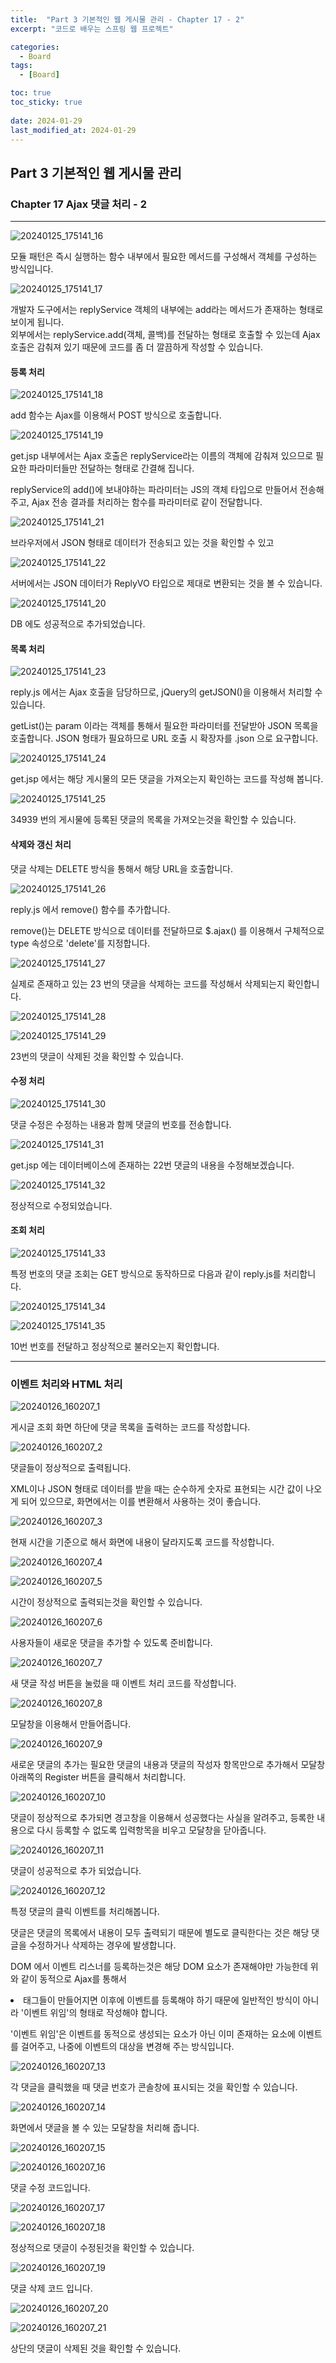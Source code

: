 ```yaml
---
title:  "Part 3 기본적인 웹 게시물 관리 - Chapter 17 - 2"
excerpt: "코드로 배우는 스프링 웹 프로젝트"

categories:
  - Board
tags:
  - [Board]

toc: true
toc_sticky: true
 
date: 2024-01-29
last_modified_at: 2024-01-29
---
```


## Part 3 기본적인 웹 게시물 관리

### Chapter 17 Ajax 댓글 처리 - 2
---

![20240125_175141_16](https://github.com/daekyeonghan/daekyeonghan.github.io/assets/117332830/cfbf6e9c-4c26-4031-a918-1b4873c40402)  

모듈 패턴은 즉시 실행하는 함수 내부에서 필요한 메서드를 구성해서 객체를 구성하는 방식입니다.  

![20240125_175141_17](https://github.com/daekyeonghan/daekyeonghan.github.io/assets/117332830/68dcb5e5-7a91-4485-a645-2e884fb2a347)  

개발자 도구에서는 replyService 객체의 내부에는 add라는 메서드가 존재하는 형태로 보이게 됩니다.  
외부에서는 replyService.add(객체, 콜백)를 전달하는 형태로 호출할 수 있는데 Ajax 호출은 감춰져 있기 때문에 코드를 좀 더 깔끔하게 작성할 수 있습니다.  


#### 등록 처리

![20240125_175141_18](https://github.com/daekyeonghan/daekyeonghan.github.io/assets/117332830/4ed3ef4f-3899-4c5b-819a-8fd3479d8d31)  

add 함수는 Ajax를 이용해서 POST 방식으로 호출합니다.  

![20240125_175141_19](https://github.com/daekyeonghan/daekyeonghan.github.io/assets/117332830/acb5bae8-c4c8-40aa-85fd-89e2c1b166ff)  

get.jsp 내부에서는 Ajax 호출은 replyService라는 이름의 객체에 감춰져 있으므로 필요한 파라미터들만 전달하는 형태로 간결해 집니다.  

replyService의 add()에 보내야하는 파라미터는 JS의 객체 타입으로 만들어서 전송해 주고, Ajax 전송 결과를 처리하는 함수를 파라미터로 같이 전달합니다.  

![20240125_175141_21](https://github.com/daekyeonghan/daekyeonghan.github.io/assets/117332830/5f792d67-175b-44ad-9a18-72dec982df6d)  

브라우저에서 JSON 형태로 데이터가 전송되고 있는 것을 확인할 수 있고

![20240125_175141_22](https://github.com/daekyeonghan/daekyeonghan.github.io/assets/117332830/e2cb4b46-fb76-463a-952c-c617a092185d)  

서버에서는 JSON 데이터가 ReplyVO 타입으로 제대로 변환되는 것을 볼 수 있습니다.  

![20240125_175141_20](https://github.com/daekyeonghan/daekyeonghan.github.io/assets/117332830/5767b2f3-dd01-4459-b68c-67e45a612145)  

DB 에도 성공적으로 추가되었습니다.  

#### 목록 처리

![20240125_175141_23](https://github.com/daekyeonghan/daekyeonghan.github.io/assets/117332830/e6fb82fd-5833-4ca2-a9e0-77dfe6f1ed98)  

reply.js 에서는 Ajax 호출을 담당하므로, jQuery의 getJSON()을 이용해서 처리할 수 있습니다.  

getList()는 param 이라는 객체를 통해서 필요한 파라미터를 전달받아 JSON 목록을 호출합니다.  JSON 형태가 필요하므로 URL 호출 시 확장자를 .json 으로 요구합니다.  


![20240125_175141_24](https://github.com/daekyeonghan/daekyeonghan.github.io/assets/117332830/c3287a05-3cca-46a1-b27d-58cb6f16ea44)  

get.jsp 에서는 해당 게시물의 모든 댓글을 가져오는지 확인하는 코드를 작성해 봅니다.  

![20240125_175141_25](https://github.com/daekyeonghan/daekyeonghan.github.io/assets/117332830/53f1741f-eef6-4a55-81fd-fa482e7963f0)  

34939 번의 게시물에 등록된 댓글의 목록을 가져오는것을 확인할 수 있습니다.  

#### 삭제와 갱신 처리

댓글 삭제는 DELETE 방식을 통해서 해당 URL을 호출합니다.  

![20240125_175141_26](https://github.com/daekyeonghan/daekyeonghan.github.io/assets/117332830/5880cf3b-1bbe-486e-bcd2-9e1183ecc301)  

reply.js 에서 remove() 함수를 추가합니다.  

remove()는 DELETE 방식으로 데이터를 전달하므로 $.ajax() 를 이용해서 구체적으로 type 속성으로 'delete'를 지정합니다. 

![20240125_175141_27](https://github.com/daekyeonghan/daekyeonghan.github.io/assets/117332830/6f87ba53-5b84-4731-aed9-188f15e790aa)  

실제로 존재하고 있는 23 번의 댓글을 삭제하는 코드를 작성해서 삭제되는지 확인합니다.  

![20240125_175141_28](https://github.com/daekyeonghan/daekyeonghan.github.io/assets/117332830/db7073ee-b096-44d3-837a-3d52a3dd3963)  

![20240125_175141_29](https://github.com/daekyeonghan/daekyeonghan.github.io/assets/117332830/51037cee-f4fb-4543-8da5-5b6854db8d58)  

23번의 댓글이 삭제된 것을 확인할 수 있습니다.  

#### 수정 처리

![20240125_175141_30](https://github.com/daekyeonghan/daekyeonghan.github.io/assets/117332830/ba649cd0-0ba0-4901-a205-1b272d2b326e)  

댓글 수정은 수정하는 내용과 함께 댓글의 번호를 전송합니다.  

![20240125_175141_31](https://github.com/daekyeonghan/daekyeonghan.github.io/assets/117332830/9f02a0ba-a482-4c78-a2af-282b6f68586f)  

get.jsp 에는 데이터베이스에 존재하는 22번 댓글의 내용을 수정해보겠습니다.  

![20240125_175141_32](https://github.com/daekyeonghan/daekyeonghan.github.io/assets/117332830/771c8a87-5a2e-4148-978b-41c03f5555ae)  

정상적으로 수정되었습니다.  

#### 조회 처리

![20240125_175141_33](https://github.com/daekyeonghan/daekyeonghan.github.io/assets/117332830/6b0b7811-f453-4ce4-b238-8d16eedf0118)  

특정 번호의 댓글 조회는 GET 방식으로 동작하므로 다음과 같이 reply.js를 처리합니다.  

![20240125_175141_34](https://github.com/daekyeonghan/daekyeonghan.github.io/assets/117332830/c8850a2a-e0fd-4b8e-808d-568824ed7e18)  

![20240125_175141_35](https://github.com/daekyeonghan/daekyeonghan.github.io/assets/117332830/5e6e1d43-6c83-4adf-8880-0ab508f37d0b)  

10번 번호를 전달하고 정상적으로 불러오는지 확인합니다.  

---

### 이벤트 처리와 HTML 처리

![20240126_160207_1](https://github.com/daekyeonghan/daekyeonghan.github.io/assets/117332830/f5d7d147-9863-45c9-bd2a-04b64899bebb)  

게시글 조회 화면 하단에 댓글 목록을 출력하는 코드를 작성합니다.

![20240126_160207_2](https://github.com/daekyeonghan/daekyeonghan.github.io/assets/117332830/c5ac3301-815d-49a4-9fee-116c359e0fc3)  

댓글들이 정상적으로 출력됩니다.  

XML이나 JSON 형태로 데이터를 받을 때는 순수하게 숫자로 표현되는 시간 값이 나오게 되어 있으므로, 화면에서는 이를 변환해서 사용하는 것이 좋습니다. 

![20240126_160207_3](https://github.com/daekyeonghan/daekyeonghan.github.io/assets/117332830/1e195f63-3cf8-40d9-b029-087a31416a77)  

현재 시간을 기준으로 해서 화면에 내용이 달라지도록 코드를 작성합니다.  

![20240126_160207_4](https://github.com/daekyeonghan/daekyeonghan.github.io/assets/117332830/6f20f223-9bb3-4a09-8c10-1ecf1f629f3c)  

![20240126_160207_5](https://github.com/daekyeonghan/daekyeonghan.github.io/assets/117332830/d4df9243-9d62-4e94-a9a4-ec28ba22a302)  

시간이 정상적으로 출력되는것을 확인할 수 있습니다.

![20240126_160207_6](https://github.com/daekyeonghan/daekyeonghan.github.io/assets/117332830/920c6fae-56cd-4151-ace2-f2b8a52b8ba6)  

사용자들이 새로운 댓글을 추가할 수 있도록 준비합니다.  

![20240126_160207_7](https://github.com/daekyeonghan/daekyeonghan.github.io/assets/117332830/cb871afd-ca4b-4bee-b386-ffc603ce3e8a)  

새 댓글 작성 버튼을 눌렀을 때 이벤트 처리 코드를 작성합니다.  

![20240126_160207_8](https://github.com/daekyeonghan/daekyeonghan.github.io/assets/117332830/0dd284e5-b1f8-42c7-a622-a582326915ad)  

모달창을 이용해서 만들어줍니다.  

![20240126_160207_9](https://github.com/daekyeonghan/daekyeonghan.github.io/assets/117332830/0c101387-139f-49c4-9aa2-9815e99f2ea2)  

새로운 댓글의 추가는 필요한 댓글의 내용과 댓글의 작성자 항목만으로 추가해서 모달창 아래쪽의 Register 버튼을 클릭해서 처리합니다.  

![20240126_160207_10](https://github.com/daekyeonghan/daekyeonghan.github.io/assets/117332830/d4e099a8-8b2d-4de8-9fe2-1d04905b2403)  

댓글이 정상적으로 추가되면 경고창을 이용해서 성공했다는 사실을 알려주고, 등록한 내용으로 다시 등록할 수 없도록 입력항목을 비우고 모달창을 닫아줍니다.  

![20240126_160207_11](https://github.com/daekyeonghan/daekyeonghan.github.io/assets/117332830/09ecce1d-95ad-487a-85bb-dbb44878983d)  

댓글이 성공적으로 추가 되었습니다.  

![20240126_160207_12](https://github.com/daekyeonghan/daekyeonghan.github.io/assets/117332830/86d8ebf1-dafc-46e0-927a-9f0f3f45feb1)  

특정 댓글의 클릭 이벤트를 처리해봅니다.  

댓글은 댓글의 목록에서 내용이 모두 출력되기 때문에 별도로 클릭한다는 것은 해당 댓글을 수정하거나 삭제하는 경우에 발생합니다.  

DOM 에서 이벤트 리스너를 등록하는것은 해당 DOM 요소가 존재해야만 가능한데 위와 같이 동적으로 Ajax를 통해서 <li> 태그들이 만들어지면 이후에 이벤트를 등록해야 하기 때문에 일반적인 방식이 아니라 '이벤트 위임'의 형태로 작성해야 합니다.  

'이벤트 위임'은 이벤트를 동적으로 생성되는 요소가 아닌 이미 존재하는 요소에 이벤트를 걸어주고, 나중에 이벤트의 대상을 변경해 주는 방식입니다.  

![20240126_160207_13](https://github.com/daekyeonghan/daekyeonghan.github.io/assets/117332830/4c32ee23-9032-4b0d-a720-d5d0efedfe20)  

각 댓글을 클릭했을 때 댓글 번호가 콘솔창에 표시되는 것을 확인할 수 있습니다.  

![20240126_160207_14](https://github.com/daekyeonghan/daekyeonghan.github.io/assets/117332830/d01873bc-4e9b-4671-b949-3f740c375c95)  

화면에서 댓글을 볼 수 있는 모달창을 처리해 줍니다.  

![20240126_160207_15](https://github.com/daekyeonghan/daekyeonghan.github.io/assets/117332830/165e9432-4866-4c3c-900d-e18eb5617df8)  

![20240126_160207_16](https://github.com/daekyeonghan/daekyeonghan.github.io/assets/117332830/6552d9db-3c17-4ba2-a0f8-f2f440fbbbde)  

댓글 수정 코드입니다.  


![20240126_160207_17](https://github.com/daekyeonghan/daekyeonghan.github.io/assets/117332830/f64ce9b3-b2fb-4eea-bd96-10a89c8b63bf)  


![20240126_160207_18](https://github.com/daekyeonghan/daekyeonghan.github.io/assets/117332830/e5679ee9-b626-4324-8fc1-0c9a8a5b254a)  

정상적으로 댓글이 수정된것을 확인할 수 있습니다.  

![20240126_160207_19](https://github.com/daekyeonghan/daekyeonghan.github.io/assets/117332830/cebd3887-ccfe-4547-995b-371effa36b21)  

댓글 삭제 코드 입니다.  

![20240126_160207_20](https://github.com/daekyeonghan/daekyeonghan.github.io/assets/117332830/06c07034-1c43-43be-a94d-5aa2dacfaf52)  

![20240126_160207_21](https://github.com/daekyeonghan/daekyeonghan.github.io/assets/117332830/7456f9ee-8e6f-439a-b08a-bccd9cef83ec)  

상단의 댓글이 삭제된 것을 확인할 수 있습니다.  
